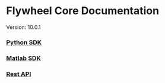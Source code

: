 # Flywheel Core Documentation
Version: 10.0.1

### [Python SDK](python/)

### [Matlab SDK](matlab/)

### [Rest API](swagger/index.html)

